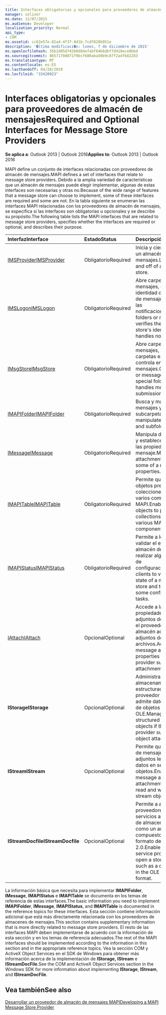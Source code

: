 ```yaml
---
title: Interfaces obligatorias y opcionales para proveedores de almacén de mensajes
manager: soliver
ms.date: 12/07/2015
ms.audience: Developer
localization_priority: Normal
api_type:
- COM
ms.assetid: cc62e57e-82a4-4f37-8d1b-7cdf828b951e
description: '�ltima modificaci�n: lunes, 7 de diciembre de 2015'
ms.openlocfilehash: 35b1d05d742b0d8defabf84b6dbf7d418ece0bbd
ms.sourcegitcommit: 8657170d071f9bcf680aba50b9c07f2a4fb82283
ms.translationtype: MT
ms.contentlocale: es-ES
ms.lasthandoff: 04/28/2019
ms.locfileid: "33420923"
---
```

# <a name="required-and-optional-interfaces-for-message-store-providers"></a><span data-ttu-id="2b28a-103">Interfaces obligatorias y opcionales para proveedores de almacén de mensajes</span><span class="sxs-lookup"><span data-stu-id="2b28a-103">Required and Optional Interfaces for Message Store Providers</span></span>

 
  
<span data-ttu-id="2b28a-104">**Se aplica a**: Outlook 2013 | Outlook 2016</span><span class="sxs-lookup"><span data-stu-id="2b28a-104">**Applies to**: Outlook 2013 | Outlook 2016</span></span> 
  
<span data-ttu-id="2b28a-105">MAPI define un conjunto de interfaces relacionadas con proveedores de almacén de mensajes.</span><span class="sxs-lookup"><span data-stu-id="2b28a-105">MAPI defines a set of interfaces that relate to message store providers.</span></span> <span data-ttu-id="2b28a-106">Debido a la amplia variedad de características que un almacén de mensajes puede elegir implementar, algunas de estas interfaces son necesarias y otras no.</span><span class="sxs-lookup"><span data-stu-id="2b28a-106">Because of the wide range of features that a message store can choose to implement, some of these interfaces are required and some are not.</span></span> <span data-ttu-id="2b28a-107">En la tabla siguiente se enumeran las interfaces MAPI relacionadas con los proveedores de almacén de mensajes, se especifica si las interfaces son obligatorias u opcionales y se describe su propósito.</span><span class="sxs-lookup"><span data-stu-id="2b28a-107">The following table lists the MAPI interfaces that are related to message store providers, specifies whether the interfaces are required or optional, and describes their purpose.</span></span>
  
|<span data-ttu-id="2b28a-108">**Interfaz**</span><span class="sxs-lookup"><span data-stu-id="2b28a-108">**Interface**</span></span>|<span data-ttu-id="2b28a-109">**Estado**</span><span class="sxs-lookup"><span data-stu-id="2b28a-109">**Status**</span></span>|<span data-ttu-id="2b28a-110">**Descripción**</span><span class="sxs-lookup"><span data-stu-id="2b28a-110">**Description**</span></span>|
|:-----|:-----|:-----|
|[<span data-ttu-id="2b28a-111">IMSProvider</span><span class="sxs-lookup"><span data-stu-id="2b28a-111">IMSProvider</span></span>](imsprovideriunknown.md) <br/> |<span data-ttu-id="2b28a-112">Obligatorio</span><span class="sxs-lookup"><span data-stu-id="2b28a-112">Required</span></span>  <br/> |<span data-ttu-id="2b28a-113">Inicia y cierra sesión en un almacén de mensajes.</span><span class="sxs-lookup"><span data-stu-id="2b28a-113">Logs on to and off of a message store.</span></span>  <br/> |
|[<span data-ttu-id="2b28a-114">IMSLogon</span><span class="sxs-lookup"><span data-stu-id="2b28a-114">IMSLogon</span></span>](imslogoniunknown.md) <br/> |<span data-ttu-id="2b28a-115">Obligatorio</span><span class="sxs-lookup"><span data-stu-id="2b28a-115">Required</span></span>  <br/> |<span data-ttu-id="2b28a-116">Abre carpetas o mensajes, comprueba la identidad del almacén de mensajes y controla las notificaciones.</span><span class="sxs-lookup"><span data-stu-id="2b28a-116">Opens folders or messages, verifies the message store's identity, and handles notifications.</span></span>  <br/> |
|[<span data-ttu-id="2b28a-117">IMsgStore</span><span class="sxs-lookup"><span data-stu-id="2b28a-117">IMsgStore</span></span>](imsgstoreimapiprop.md) <br/> |<span data-ttu-id="2b28a-118">Obligatorio</span><span class="sxs-lookup"><span data-stu-id="2b28a-118">Required</span></span>  <br/> |<span data-ttu-id="2b28a-119">Abre carpetas o mensajes, busca carpetas especiales y controla envíos de mensajes.</span><span class="sxs-lookup"><span data-stu-id="2b28a-119">Opens folders or messages, finds special folders, and handles message submissions.</span></span>  <br/> |
|[<span data-ttu-id="2b28a-120">IMAPIFolder</span><span class="sxs-lookup"><span data-stu-id="2b28a-120">IMAPIFolder</span></span>](imapifolderimapicontainer.md) <br/> |<span data-ttu-id="2b28a-121">Obligatorio</span><span class="sxs-lookup"><span data-stu-id="2b28a-121">Required</span></span>  <br/> |<span data-ttu-id="2b28a-122">Busca y manipula mensajes y subcarpetas.</span><span class="sxs-lookup"><span data-stu-id="2b28a-122">Finds and manipulates messages and subfolders.</span></span>  <br/> |
|[<span data-ttu-id="2b28a-123">IMessage</span><span class="sxs-lookup"><span data-stu-id="2b28a-123">IMessage</span></span>](imessageimapiprop.md) <br/> |<span data-ttu-id="2b28a-124">Obligatorio</span><span class="sxs-lookup"><span data-stu-id="2b28a-124">Required</span></span>  <br/> |<span data-ttu-id="2b28a-125">Manipula datos adjuntos y establece algunas de las propiedades de un mensaje.</span><span class="sxs-lookup"><span data-stu-id="2b28a-125">Manipulates attachments and sets some of a message's properties.</span></span>  <br/> |
|[<span data-ttu-id="2b28a-126">IMAPITable</span><span class="sxs-lookup"><span data-stu-id="2b28a-126">IMAPITable</span></span>](imapitableiunknown.md) <br/> |<span data-ttu-id="2b28a-127">Obligatorio</span><span class="sxs-lookup"><span data-stu-id="2b28a-127">Required</span></span>  <br/> |<span data-ttu-id="2b28a-128">Permite que otros objetos presenten colecciones de datos en varios componentes MAPI.</span><span class="sxs-lookup"><span data-stu-id="2b28a-128">Enables other objects to present collections of data to various MAPI components.</span></span>  <br/> |
|[<span data-ttu-id="2b28a-129">IMAPIStatus</span><span class="sxs-lookup"><span data-stu-id="2b28a-129">IMAPIStatus</span></span>](imapistatusimapiprop.md) <br/> |<span data-ttu-id="2b28a-130">Obligatorio</span><span class="sxs-lookup"><span data-stu-id="2b28a-130">Required</span></span>  <br/> |<span data-ttu-id="2b28a-131">Permite a los clientes validar el estado de un almacén de mensajes y realizar algunas tareas de configuración.</span><span class="sxs-lookup"><span data-stu-id="2b28a-131">Enables clients to validate the state of a message store and to perform some configuration tasks.</span></span>  <br/> |
|[<span data-ttu-id="2b28a-132">IAttach</span><span class="sxs-lookup"><span data-stu-id="2b28a-132">IAttach</span></span>](iattachimapiprop.md) <br/> |<span data-ttu-id="2b28a-133">Opcional</span><span class="sxs-lookup"><span data-stu-id="2b28a-133">Optional</span></span>  <br/> |<span data-ttu-id="2b28a-134">Accede a las propiedades de datos adjuntos del mensaje si el proveedor del almacén admite datos adjuntos de archivos.</span><span class="sxs-lookup"><span data-stu-id="2b28a-134">Accesses message attachment properties if the store provider supports file attachments.</span></span>  <br/> |
|<span data-ttu-id="2b28a-135">**IStorage**</span><span class="sxs-lookup"><span data-stu-id="2b28a-135">**IStorage**</span></span> <br/> |<span data-ttu-id="2b28a-136">Opcional</span><span class="sxs-lookup"><span data-stu-id="2b28a-136">Optional</span></span>  <br/> |<span data-ttu-id="2b28a-137">Administra objetos de almacenamiento estructurados si el proveedor del almacén admite datos adjuntos de objetos OLE.</span><span class="sxs-lookup"><span data-stu-id="2b28a-137">Manages structured storage objects if the store provider supports OLE object attachments.</span></span>  <br/> |
|<span data-ttu-id="2b28a-138">**IStream**</span><span class="sxs-lookup"><span data-stu-id="2b28a-138">**IStream**</span></span> <br/> |<span data-ttu-id="2b28a-139">Opcional</span><span class="sxs-lookup"><span data-stu-id="2b28a-139">Optional</span></span>  <br/> |<span data-ttu-id="2b28a-140">Permite que los objetos de mensaje y datos adjuntos lean y escriban datos en secuencias de objetos.</span><span class="sxs-lookup"><span data-stu-id="2b28a-140">Enables message and attachment objects to read and write data to stream objects.</span></span>  <br/> |
|<span data-ttu-id="2b28a-141">**IStreamDocfile**</span><span class="sxs-lookup"><span data-stu-id="2b28a-141">**IStreamDocfile**</span></span> <br/> |<span data-ttu-id="2b28a-142">Opcional</span><span class="sxs-lookup"><span data-stu-id="2b28a-142">Optional</span></span>  <br/> |<span data-ttu-id="2b28a-143">Permite a algunos proveedores de servicios abrir un objeto de almacenamiento, como un archivo compuesto en el formato de archivo OLE 2.0.</span><span class="sxs-lookup"><span data-stu-id="2b28a-143">Enables some service providers to open a storage object, such as a compound file in the OLE 2.0 file format.</span></span>  <br/> |
   
<span data-ttu-id="2b28a-144">La información básica que necesita para implementar **IMAPIFolder**, **IMessage**, **IMAPIStatus** e **IMAPITable** se documenta en los temas de referencia de estas interfaces.</span><span class="sxs-lookup"><span data-stu-id="2b28a-144">The basic information you need to implement **IMAPIFolder**, **IMessage**, **IMAPIStatus**, and **IMAPITable** is documented in the reference topics for these interfaces.</span></span> <span data-ttu-id="2b28a-145">Esta sección contiene información adicional que está más directamente relacionada con los proveedores de almacenes de mensajes.</span><span class="sxs-lookup"><span data-stu-id="2b28a-145">This section contains supplementary information that is more directly related to message store providers.</span></span> <span data-ttu-id="2b28a-146">El resto de las interfaces MAPI deben implementarse de acuerdo con la información de esta sección y en los temas de referencia adecuados.</span><span class="sxs-lookup"><span data-stu-id="2b28a-146">The rest of the MAPI interfaces should be implemented according to the information in this section and in the appropriate reference topics.</span></span> <span data-ttu-id="2b28a-147">Vea la sección COM y ActiveX Object Services en el SDK de Windows para obtener más información acerca de la implementación de **IStorage,** **IStream** e **IStreamDocFile**.</span><span class="sxs-lookup"><span data-stu-id="2b28a-147">See the COM and ActiveX Object Services section in the Windows SDK for more information about implementing **IStorage**, **IStream**, and **IStreamDocFile**.</span></span>
  
## <a name="see-also"></a><span data-ttu-id="2b28a-148">Vea también</span><span class="sxs-lookup"><span data-stu-id="2b28a-148">See also</span></span>



[<span data-ttu-id="2b28a-149">Desarrollar un proveedor de almacén de mensajes MAPI</span><span class="sxs-lookup"><span data-stu-id="2b28a-149">Developing a MAPI Message Store Provider</span></span>](developing-a-mapi-message-store-provider.md)


